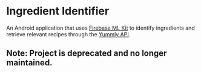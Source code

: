 # Ingredient Identifier

An Android application that uses [Firebase ML Kit](https://firebase.google.com/docs/ml-kit) to identify ingredients and retrieve relevant recipes through the [Yummly API](https://developer.yummly.com/documentation.html).

## Note: Project is deprecated and no longer maintained. 
